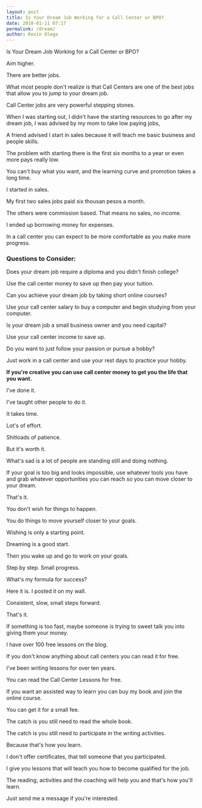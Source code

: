 ```yaml
--- 
layout: post 
title: Is Your Dream Job Working for a Call Center or BPO?
date: 2018-01-11 07:17
permalink: /dream/ 
author: Kevin Olega 
--- 
```


Is Your Dream Job Working for a Call Center or BPO?

Aim higher.

There are better jobs.

What most people don't realize is that Call Centers are one of the best jobs that allow you to jump to your dream job.

Call Center jobs are very powerful stepping stones.

When I was starting out, I didn't have the starting resources to go after my dream job, I was advised by my mom to take low paying jobs, 

A friend advised I start in sales because it will teach me basic business and people skills.

The problem with starting there is the first six months to a year or even more pays really low.

You can't buy what you want, and the learning curve and promotion takes a long time.

I started in sales.

My first two sales jobs paid six thousan pesos a month.

The others were commission based. That means no sales, no income.

I ended up borrowing money for expenses.

In a call center you can expect to be more comfortable as you make more progress.

### Questions to Consider:

Does your dream job require a diploma and you didn't finish college?

Use the call center money to save up then pay your tuition.

Can you achieve your dream job by taking short online courses?

Use your call center salary to buy a computer and begin studying from your computer.

Is your dream job a small business owner and you need capital?

Use your call center income to save up.

Do you want to just follow your passion or pursue a hobby?

Just work in a call center and use your rest days to practice your hobby.



**If you're creative you can use call center money to get you the life that you want.**

I've done it. 

I've taught other people to do it.

It takes time.

Lot's of effort.

Shitloads of patience.

But it's worth it.

What's sad is a lot of people are standing still and doing nothing.

If your goal is too big and looks impossible, use whatever tools you have and grab whatever opportunities you can reach so you can move closer to your dream.

That's it.

You don't wish for things to happen. 

You do things to move yourself closer to your goals.

Wishing is only a starting point.

Dreaming is a good start.

Then you wake up and go to work on your goals.

Step by step. Small progress.

What's my formula for success?

Here it is. I posted it on my wall.

Consistent, slow, small steps forward.

That's it. 

If something is too fast, maybe someone is trying to sweet talk you into giving them your money.

I have over 100 free lessons on the blog.

If you don't know anything about call centers you can read it for free.

I've been writing lessons for over ten years.

You can read the Call Center Lessons for free.

If you want an assisted way to learn you can buy my book and join the online course.

You can get it for a small fee.

The catch is you still need to read the whole book.

The catch is you still need to participate in the writing activities.

Because that's how you learn.

I don't offer certificates, that tell someone that you participated.

I give you lessons that will teach you how to become qualified for the job.

The reading, activities and the coaching will help you and that's how you'll learn.

Just send me a message if you're interested.

